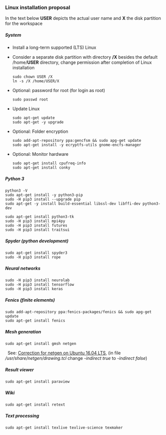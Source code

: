 ### Linux installation proposal

<!-- Version: 2018-03-20 Dietmar Wilhelm Weiss -->

In the text below **USER** depicts the actual user name and **X** the disk partition for the workspace

##### System

- Install a long-term supported (LTS) Linux
- Consider a separate disk partition with directory **/X** besides the default /home/**USER** directory, 
  change permission after completion of Linux installation
 
      sudo chown USER /X
      ln -s /X /home/USER/X

- Optional: password for root (for login as root)

      sudo passwd root 

- Update Linux

      sudo apt-get update
      sudo apt-get -y upgrade

- Optional: Folder encryption

      sudo add-apt-repository ppa:gencfsm && sudo apg-get update  
      sudo apt-get install -y ecryptfs-utils gnome-encfs-manager

- Optional: Monitor hardware

      sudo apt-get install cpufreq-info
      sudo apt-get install conky


##### Python 3

    python3 -V
    sudo apt-get install -y python3-pip
    sudo -H pip3 install --upgrade pip 
    sudo apt-get -y install build-essential libssl-dev libffi-dev python3-dev
 
    sudo apt-get install python3-tk
    sudo -H pip3 install mpi4py
    sudo -H pip3 install futures
    sudo -H pip3 install traitsui

##### Spyder (python development)

    sudo apt-get install spyder3
    sudo -H pip3 install rope

##### Neural networks

    sudo -H pip3 install neurolab
    sudo -H pip3 install tensorflow
    sudo -H pip3 install keras

##### Fenics (finite elements)

    sudo add-apt-repository ppa:fenics-packages/fenics && sudo apg-get update
    sudo apt-get install fenics

##### Mesh generation

    sudo apt-get install gmsh netgen
    
&nbsp; See: [Correction for netgen on Ubuntu 16.04 LTS](https://sourceforge.net/p/netgen-mesher/discussion/905307/thread/946ccfc2/), (in file _/usr/share/netgen/drawing.tcl_ change _-indirect true_ to _-indirect false_)

##### Result viewer

    sudo apt-get install paraview

##### Wiki

    sudo apt-get install retext

##### Text processing

    sudo apt-get install texlive texlive-science texmaker


